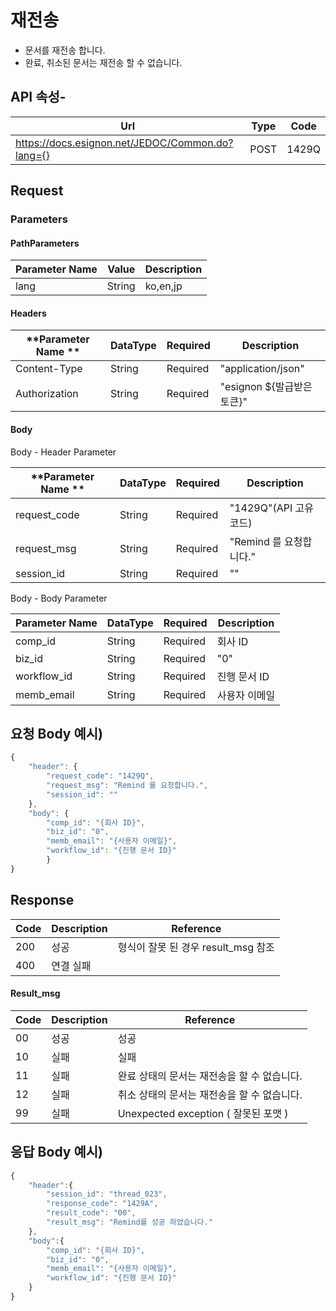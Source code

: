 # 재전송

* 문서를 재전송 합니다.
* 완료, 취소된 문서는 재전송 할 수 없습니다.

## API 속성-

| Url                                              | Type | **Code** |
| ------------------------------------------------ | ---- | -------- |
| https://docs.esignon.net/JEDOC/Common.do?lang={} | POST | 1429Q    |

## Request

### Parameters

#### PathParameters

| **Parameter Name** | **Value** | **Description** |
| ------------------ | --------- | --------------- |
| lang               | String    | ko,en,jp        |

####  Headers

| **Parameter Name                        ** | DataType | Required | **Description**     |
| ------------------------------------------ | -------- | -------- | ------------------- |
| Content-Type                               | String   | Required | "application/json"  |
| Authorization                              | String   | Required | "esignon ${발급받은토큰}" |

####   Body 

  Body - Header Parameter

| **Parameter Name                        ** | DataType | Required | **Description**    |
| ------------------------------------------ | -------- | -------- | ------------------ |
| request_code                               | String   | Required | "1429Q"(API 고유 코드) |
| request_msg                                | String   | Required | "Remind 를 요청합니다."  |
| session_id                                 | String   | Required | ""                 |

  Body - Body Parameter

| **Parameter Name** | DataType | Required | **Description** |
| ------------------ | -------- | -------- | --------------- |
| comp_id            | String   | Required | 회사 ID           |
| biz_id             | String   | Required | "0"             |
| workflow_id        | String   | Required | 진행 문서 ID        |
| memb_email         | String   | Required | 사용자 이메일         |

## 요청 Body 예시)

```javascript
{
	"header": {
		"request_code": "1429Q",
		"request_msg": "Remind 를 요청합니다.",
		"session_id": ""
	},
	"body": {
		"comp_id": "{회사 ID}",
		"biz_id": "0",
		"memb_email": "{사용자 이메일}",
		"workflow_id": "{진행 문서 ID}"
		}
}

```

## Response

| Code | **Description** | **Reference**             |
| ---- | --------------- | ------------------------- |
| 200  | 성공              | 형식이 잘못 된 경우 result_msg 참조 |
| 400  | 연결 실패           |                           |

#### Result_msg

| Code | **Description** | **Reference**                   |
| ---- | --------------- | ------------------------------- |
| 00   | 성공              | 성공                              |
| 10   | 실패              | 실패                              |
| 11   | 실패              | 완료 상태의 문서는 재전송을 할 수 없습니다.       |
| 12   | 실패              | 취소 상태의 문서는 재전송을 할 수 없습니다.       |
| 99   | 실패              | Unexpected exception ( 잘못된 포맷 ) |

## 응답 Body 예시)

```javascript
{
	"header":{
		"session_id": "thread_023",
		"response_code": "1429A",
		"result_code": "00",
		"result_msg": "Remind를 성공 하었습니다."
	},
	"body":{
		"comp_id": "{회사 ID}",
		"biz_id": "0",
		"memb_email": "{사용자 이메일}",
		"workflow_id": "{진행 문서 ID}"
	}
}

```

